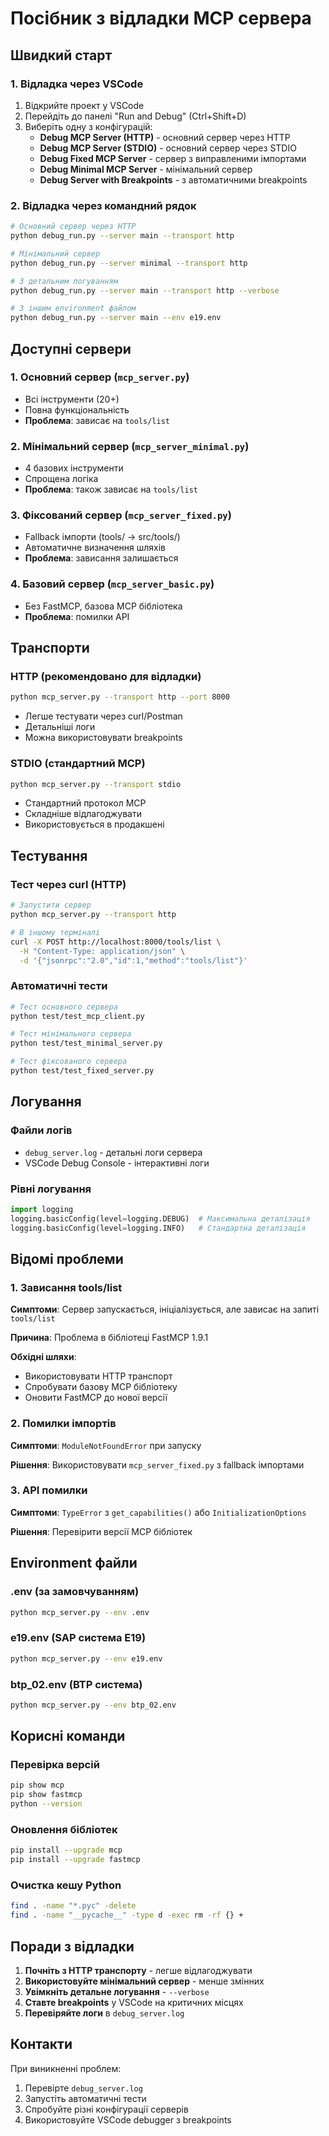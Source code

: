 # Посібник з відладки MCP сервера

## Швидкий старт

### 1. Відладка через VSCode
1. Відкрийте проект у VSCode
2. Перейдіть до панелі "Run and Debug" (Ctrl+Shift+D)
3. Виберіть одну з конфігурацій:
   - **Debug MCP Server (HTTP)** - основний сервер через HTTP
   - **Debug MCP Server (STDIO)** - основний сервер через STDIO
   - **Debug Fixed MCP Server** - сервер з виправленими імпортами
   - **Debug Minimal MCP Server** - мінімальний сервер
   - **Debug Server with Breakpoints** - з автоматичними breakpoints

### 2. Відладка через командний рядок
```bash
# Основний сервер через HTTP
python debug_run.py --server main --transport http

# Мінімальний сервер
python debug_run.py --server minimal --transport http

# З детальним логуванням
python debug_run.py --server main --transport http --verbose

# З іншим environment файлом
python debug_run.py --server main --env e19.env
```

## Доступні сервери

### 1. Основний сервер (`mcp_server.py`)
- Всі інструменти (20+)
- Повна функціональність
- **Проблема**: зависає на `tools/list`

### 2. Мінімальний сервер (`mcp_server_minimal.py`)
- 4 базових інструменти
- Спрощена логіка
- **Проблема**: також зависає на `tools/list`

### 3. Фіксований сервер (`mcp_server_fixed.py`)
- Fallback імпорти (tools/ → src/tools/)
- Автоматичне визначення шляхів
- **Проблема**: зависання залишається

### 4. Базовий сервер (`mcp_server_basic.py`)
- Без FastMCP, базова MCP бібліотека
- **Проблема**: помилки API

## Транспорти

### HTTP (рекомендовано для відладки)
```bash
python mcp_server.py --transport http --port 8000
```
- Легше тестувати через curl/Postman
- Детальніші логи
- Можна використовувати breakpoints

### STDIO (стандартний MCP)
```bash
python mcp_server.py --transport stdio
```
- Стандартний протокол MCP
- Складніше відлагоджувати
- Використовується в продакшені

## Тестування

### Тест через curl (HTTP)
```bash
# Запустити сервер
python mcp_server.py --transport http

# В іншому терміналі
curl -X POST http://localhost:8000/tools/list \
  -H "Content-Type: application/json" \
  -d '{"jsonrpc":"2.0","id":1,"method":"tools/list"}'
```

### Автоматичні тести
```bash
# Тест основного сервера
python test/test_mcp_client.py

# Тест мінімального сервера
python test/test_minimal_server.py

# Тест фіксованого сервера
python test/test_fixed_server.py
```

## Логування

### Файли логів
- `debug_server.log` - детальні логи сервера
- VSCode Debug Console - інтерактивні логи

### Рівні логування
```python
import logging
logging.basicConfig(level=logging.DEBUG)  # Максимальна деталізація
logging.basicConfig(level=logging.INFO)   # Стандартна деталізація
```

## Відомі проблеми

### 1. Зависання tools/list
**Симптоми**: Сервер запускається, ініціалізується, але зависає на запиті `tools/list`

**Причина**: Проблема в бібліотеці FastMCP 1.9.1

**Обхідні шляхи**:
- Використовувати HTTP транспорт
- Спробувати базову MCP бібліотеку
- Оновити FastMCP до нової версії

### 2. Помилки імпортів
**Симптоми**: `ModuleNotFoundError` при запуску

**Рішення**: Використовувати `mcp_server_fixed.py` з fallback імпортами

### 3. API помилки
**Симптоми**: `TypeError` з `get_capabilities()` або `InitializationOptions`

**Рішення**: Перевірити версії MCP бібліотек

## Environment файли

### .env (за замовчуванням)
```bash
python mcp_server.py --env .env
```

### e19.env (SAP система E19)
```bash
python mcp_server.py --env e19.env
```

### btp_02.env (BTP система)
```bash
python mcp_server.py --env btp_02.env
```

## Корисні команди

### Перевірка версій
```bash
pip show mcp
pip show fastmcp
python --version
```

### Оновлення бібліотек
```bash
pip install --upgrade mcp
pip install --upgrade fastmcp
```

### Очистка кешу Python
```bash
find . -name "*.pyc" -delete
find . -name "__pycache__" -type d -exec rm -rf {} +
```

## Поради з відладки

1. **Почніть з HTTP транспорту** - легше відлагоджувати
2. **Використовуйте мінімальний сервер** - менше змінних
3. **Увімкніть детальне логування** - `--verbose`
4. **Ставте breakpoints** у VSCode на критичних місцях
5. **Перевіряйте логи** в `debug_server.log`

## Контакти

При виникненні проблем:
1. Перевірте `debug_server.log`
2. Запустіть автоматичні тести
3. Спробуйте різні конфігурації серверів
4. Використовуйте VSCode debugger з breakpoints

